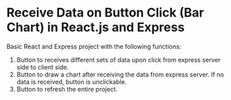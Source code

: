 # Receive Data on Button Click (Bar Chart) in React.js and Express 

Basic React and Express project with the following functions:
1. Button to receives different sets of data upon click from express server side to client side.
2. Button to draw a chart after receiving the data from express server. If no data is received, button is unclickable. 
3. Button to refresh the entire project.

